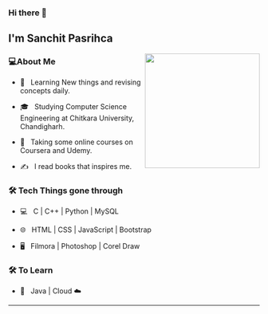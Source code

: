 ### Hi there 👋<h2> I'm Sanchit Pasrihca</h2>

<img align='right' src="https://media1.giphy.com/media/UoLt6Tm8wlSnWGfSFs/giphy.gif?cid=ecf05e47998bca3d478d976d97f2ff40da03908c8851b405&rid=giphy.gif" width="230">

<h3>💻About Me</h3>



- 🤔 &nbsp; Learning New things and revising concepts daily.

- 🎓 &nbsp; Studying Computer Science Engineering at Chitkara University, Chandigharh.

- 🌱 &nbsp; Taking some online courses on Coursera and Udemy.

- ✍️ &nbsp; I read books that inspires me.



<h3>🛠 Tech Things gone through</h3>



- 💻 &nbsp; C | C++ | Python | MySQL

- 🌐 &nbsp; HTML | CSS | JavaScript | Bootstrap

<!--

- 🛢 &nbsp; MySQL | MongoDB

- 🔧 &nbsp; Git | Markdown | Selenium | Tidyverse

-->

- 🖥 &nbsp; Filmora | Photoshop | Corel Draw




<h3>🛠 To Learn</h3>

- 🔧 &nbsp; Java | Cloud ☁️ 

<hr>




